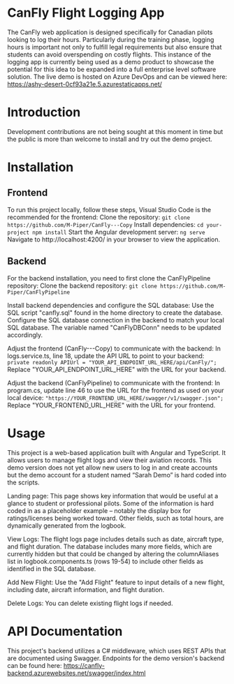 # CanFly Flight Logging App
The CanFly web application is designed specifically for Canadian pilots looking to log their hours. Particularly during the training phase, logging hours is important not only to fulfill legal requirements but also ensure that students can avoid overspending on costly flights. 
This instance of the logging app is currently being used as a demo product to showcase the potential for this idea to be expanded into a full enterprise level software solution.
The live demo is hosted on Azure DevOps and can be viewed here: https://ashy-desert-0cf93a21e.5.azurestaticapps.net/

# Introduction 
Development contributions are not being sought at this moment in time but the public is more than welcome to install and try out the demo project.
# Installation

## Frontend
To run this project locally, follow these steps, Visual Studio Code is the recommended for the frontend:
Clone the repository:
`git clone https://github.com/M-Piper/CanFly---Copy`
Install dependencies:
`cd your-project
npm install`
Start the Angular development server:
`ng serve`
Navigate to http://localhost:4200/ in your browser to view the application.

## Backend
For the backend installation, you need to first clone the CanFlyPipeline repository:
Clone the backend repository:
`git clone https://github.com/M-Piper/CanFlyPipeline`

Install backend dependencies and configure the SQL database:
Use the SQL script "canfly.sql" found in the home directory to create the database.
Configure the SQL database connection in the backend to match your local SQL database. The variable named "CanFlyDBConn" needs to be updated accordingly.

Adjust the frontend (CanFly---Copy) to communicate with the backend:
In logs.service.ts, line 18, update the API URL to point to your backend:
`private readonly APIUrl = "YOUR_API_ENDPOINT_URL_HERE/api/CanFly/";`
Replace "YOUR_API_ENDPOINT_URL_HERE" with the URL for your backend.

Adjust the backend (CanFlyPipeline) to communicate with the frontend:
In program.cs, update line 46 to use the URL for the frontend as used on your local device:
`"https://YOUR_FRONTEND_URL_HERE/swagger/v1/swagger.json";`
Replace "YOUR_FRONTEND_URL_HERE" with the URL for your frontend.

# Usage
This project is a web-based application built with Angular and TypeScript. It allows users to manage flight logs and view their aviation records. This demo version does not yet allow new users to log in and create accounts but the demo account for a student named “Sarah Demo” is hard coded into the scripts.

Landing page: This page shows key information that would be useful at a glance to student or professional pilots. Some of the information is hard coded in as a placeholder example – notably the display box for ratings/licenses being worked toward. Other fields, such as total hours, are dynamically generated from the logbook.

View Logs: The flight logs page includes details such as date, aircraft type, and flight duration. The database includes many more fields, which are currently hidden but that could be changed by altering the columnAliases list in logbook.components.ts (rows 19-54) to include other fields as identified in the SQL database.

Add New Flight: Use the "Add Flight" feature to input details of a new flight, including date, aircraft information, and flight duration.

Delete Logs: You can delete existing flight logs if needed.

# API Documentation
This project's backend utilizes a C# middleware, which uses REST APIs that are documented using Swagger. 
Endpoints for the demo version's backend can be found here:  https://canfly-backend.azurewebsites.net/swagger/index.html
